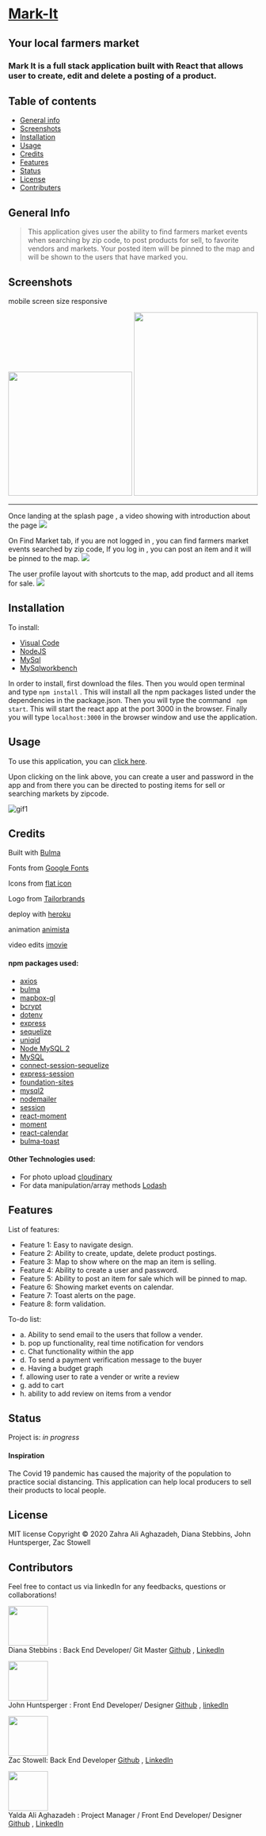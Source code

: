 # [Mark-It](https://awesome-mark-it.herokuapp.com/)

## Your local farmers market

###  Mark It is a full stack application built with React that allows user to create, edit and delete a posting of a product.

## Table of contents
* [General info](#general-info) 
* [Screenshots](#screenshots) 
* [Installation](#installation) 
* [Usage](#usage)
* [Credits](#credits)
* [Features](#features) 
* [Status](#status) 
* [License](#license) 
* [Contributers](#contributers)


## General Info

> This application gives user the ability to find farmers market events when searching by zip code, to post products for sell, to favorite vendors and markets. Your posted item will be pinned to the map and will be shown to the users that have marked you.


## Screenshots

mobile screen size responsive

<img src="./public/assets/images/screenshot7.png" width="250px"> <img src="./public/assets/images/screenshot8.png" width="250px" height="370px"> 

<hr>
Once landing at the splash page , a video showing with introduction about the page
<img src="./public/assets/images/screenshot6.png">

On Find Market tab, if you are not logged in , you can find farmers market events searched by zip code, If you log in , you can post an item and it will be pinned to the map.
<img src="./public/assets/images/screenshot9.png">

The user profile layout with shortcuts to the map, add product and all items for sale.
<img src="./public/assets/images/screenshot5.png">






## Installation
To install:
* [Visual Code](https://code.visualstudio.com/docs/setup/setup-overview)
* [NodeJS](https://nodejs.org/en/download/)
* [MySql](https://dev.mysql.com/downloads/installer/)
* [MySqlworkbench](https://dev.mysql.com/downloads/workbench/)



In order to install, first download the files. Then you would open terminal and type ```npm install``` . This will install all the npm packages listed under the dependencies in the package.json. Then you will type the command ``` npm start```. This will start the react app at the port 3000 in the browser. Finally you will type ```localhost:3000``` in the browser window and use the application. 


## Usage 

To use this application, you can [click here](https://awesome-mark-it.herokuapp.com/).

Upon clicking on the link above, you can create a user and password in the app and from there you can be directed to posting items for sell or searching markets by zipcode.

![gif1](./app/public/assets/images/gif1.gif)




## Credits

Built with [Bulma](https://bulma.io/)

Fonts from [Google Fonts](https://developers.google.com/fonts)

Icons from [flat icon](https://www.flaticon.com/)

Logo from [Tailorbrands](https://www.tailorbrands.com/)

deploy with [heroku](https://dashboard.heroku.com/)

animation [animista](https://animista.net/)

video edits [imovie](https://www.apple.com/imovie/)

#### npm packages used:

 * [axios](https://www.npmjs.com/package/axios)
 * [bulma](https://www.npmjs.com/package/bulma)
 * [mapbox-gl](https://www.npmjs.com/package/mapbox-gl)
 * [bcrypt](https://www.npmjs.com/package/bcrypt)
 * [dotenv](https://www.npmjs.com/package/dotenv)
 * [express](https://www.npmjs.com/package/express)
 * [sequelize](https://www.npmjs.com/package/sequelize)
 * [uniqid](https://www.npmjs.com/package/uniqid)
 * [Node MySQL 2](https://www.npmjs.com/package/mysql2)
 * [MySQL](https://www.npmjs.com/package/mysql)
 * [connect-session-sequelize](https://www.npmjs.com/package/connect-session-sequelize)
 * [express-session](https://www.npmjs.com/package/express-session)
 * [foundation-sites](https://www.npmjs.com/package/foundation-sites)
 * [mysql2](https://www.npmjs.com/package/mysql2)
 * [nodemailer](https://www.npmjs.com/package/nodemailer)
 * [session](https://www.npmjs.com/package/node-session)
 * [react-moment](https://www.npmjs.com/package/react-moment)
 * [moment](https://www.npmjs.com/package/moment)
 * [react-calendar](https://www.npmjs.com/package/react-calendar)
 * [bulma-toast](https://www.npmjs.com/package/bulma-toast)

#### Other Technologies used:
* For photo upload [cloudinary](https://cloudinary.com/)
* For data manipulation/array methods [Lodash](https://lodash.com/)


## Features
List of features:
* Feature 1: Easy to navigate design.
* Feature 2: Ability to create, update, delete product postings.
* Feature 3: Map to show where on the map an item is selling.
* Feature 4: Ability to create a user and password.
* Feature 5: Ability to post an item for sale which will be pinned to map.
* Feature 6: Showing market events on calendar.
* Feature 7: Toast alerts on the page.
* Feature 8: form validation.



To-do list:
* a. Ability to send email to the users that follow a vender.
* b. pop up functionality, real time notification for vendors
* c. Chat functionality within the app
* d. To send a payment verification message to the buyer
* e. Having a budget graph
* f. allowing user to rate a vender or write a review
* g. add to cart
* h. ability to add review on items from a vendor




## Status
Project is:  _in progress_

#### Inspiration
The  Covid 19 pandemic has caused the majority of the population to practice social distancing. This application can help local producers to sell their products to local people.


## License

MIT license 
Copyright © 2020 Zahra Ali Aghazadeh, Diana Stebbins, John Huntsperger, Zac Stowell



## Contributors

Feel free to contact us via linkedIn for any feedbacks, questions or collaborations! 




<img src="./src/assets/images/Diana2.png" width="80px"> <br>
Diana Stebbins : Back End Developer/ Git Master
[Github](https://github.com/dianastebbins) ,
[LinkedIn](https://www.linkedin.com/in/diana-stebbins-b618b034/)


<img src="./src/assets/images/John1.png" width="80px"><br>
John Huntsperger : Front End Developer/ Designer
[Github](https://github.com/Huelsdonk) ,
[linkedIn](https://www.linkedin.com/in/john-huntsperger-4854b01a1/)



<img src="./src/assets/images/zac.png" width="80px"> <br>
Zac Stowell: Back End Developer
[Github](https://github.com/the-medium-place) ,
[LinkedIn](https://www.linkedin.com/in/zachary-stowell)


<img src="./src/assets/images/Yalda1.png" width="80px"> <br>
Yalda Ali Aghazadeh : Project Manager / Front End Developer/ Designer
[Github](https://github.com/zahraaliaghazadeh) ,
[LinkedIn](www.linkedin.com/in/yalda-aghazade)


























